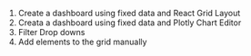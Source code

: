 1. Create a dashboard using fixed data and React Grid Layout
2. Creata a dashboard using fixed data and Plotly Chart Editor
3. Filter Drop downs
4. Add elements to the grid manually